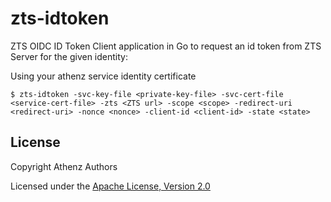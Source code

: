 zts-idtoken
===========

ZTS OIDC ID Token Client application in Go to request an id token from
ZTS Server for the given identity:

Using your athenz service identity certificate

```shell
$ zts-idtoken -svc-key-file <private-key-file> -svc-cert-file <service-cert-file> -zts <ZTS url> -scope <scope> -redirect-uri <redirect-uri> -nonce <nonce> -client-id <client-id> -state <state>
```

## License

Copyright Athenz Authors

Licensed under the [Apache License, Version 2.0](http://www.apache.org/licenses/LICENSE-2.0)
